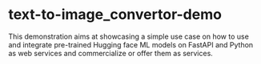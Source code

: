 # text-to-image_convertor-demo
This demonstration aims at showcasing a simple use case on how to use and integrate pre-trained Hugging face ML models on FastAPI and Python as web services and commercialize or offer them as services.
